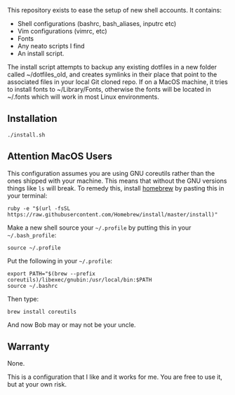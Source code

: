 This repository exists to ease the setup of new shell accounts. It contains:

* Shell configurations (bashrc, bash_aliases, inputrc etc)
* Vim configurations (vimrc, etc)
* Fonts
* Any neato scripts I find
* An install script.

The install script attempts to backup any existing dotfiles in a new folder called ~/dotfiles_old, and
creates symlinks in their place that point to the associated files in your local Git cloned repo. If on
a MacOS machine, it tries to install fonts to ~/Library/Fonts, otherwise the fonts will be located in
~/.fonts which will work in most Linux environments.

## Installation
    ./install.sh
    
## Attention MacOS Users
This configuration assumes you are using GNU coreutils rather than the ones shipped with your machine.
This means that without the GNU versions things like `ls` will break. To remedy this, install 
[homebrew](brew.sh) by pasting this in your terminal:

    ruby -e "$(url -fsSL https://raw.githubusercontent.com/Homebrew/install/master/install)"

Make a new shell source your `~/.profile` by putting this in your `~/.bash_profile`:

    source ~/.profile

Put the following in your `~/.profile`:

    export PATH="$(brew --prefix coreutils)/libexec/gnubin:/usr/local/bin:$PATH
    source ~/.bashrc

Then type:

    brew install coreutils

And now Bob may or may not be your uncle.

## Warranty
None.

This is a configuration that I like and it works for me. You are free to use it, but at your own risk.
